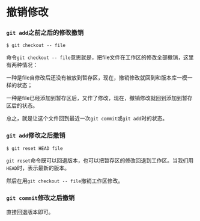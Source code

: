# 撤销修改

### `git add`之前之后的修改撤销

	$ git checkout -- file

命令`git checkout -- file`意思就是，把file文件在工作区的修改全部撤销，这里有两种情况：

一种是file自修改后还没有被放到暂存区，现在，撤销修改就回到和版本库一模一样的状态；

一种是file已经添加到暂存区后，又作了修改，现在，撤销修改就回到添加到暂存区后的状态。

总之，就是让这个文件回到最近一次`git commit`或`git add`时的状态。

###  `git add`修改之后撤销

	$ git reset HEAD file

`git reset`命令既可以回退版本，也可以把暂存区的修改回退到工作区。当我们用`HEAD`时，表示最新的版本。

然后在用`git checkout -- file`撤销工作区修改。

### `git commit`修改之后撤销

直接回退版本即可。